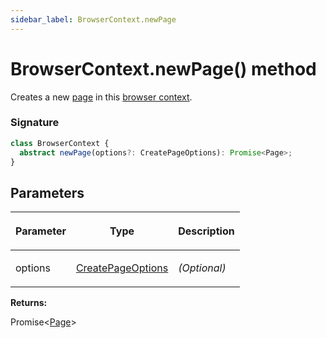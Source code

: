 ```yaml
---
sidebar_label: BrowserContext.newPage
---
```


# BrowserContext.newPage() method

Creates a new [page](./puppeteer.page.md) in this [browser context](./puppeteer.browsercontext.md).

### Signature

```typescript
class BrowserContext {
  abstract newPage(options?: CreatePageOptions): Promise<Page>;
}
```

## Parameters

<table><thead><tr><th>

Parameter

</th><th>

Type

</th><th>

Description

</th></tr></thead>
<tbody><tr><td>

options

</td><td>

[CreatePageOptions](./puppeteer.createpageoptions.md)

</td><td>

_(Optional)_

</td></tr>
</tbody></table>

**Returns:**

Promise&lt;[Page](./puppeteer.page.md)&gt;
